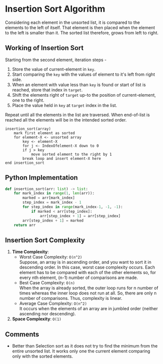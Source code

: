 # Insertion Sort Algorithm

Considering each element in the unsorted list, it is compared to the elements to the left of itself. That element is
then placed when the element to the left is smaller than it. The sorted list therefore, grows from left to right.

## Working of Insertion Sort

Starting from the second element, iteration steps -

1. Store the value of current-element in `key`.
2. Start comparing the `key` with the values of element to it's left from right side.
3. When an element with value less than `key` is found or start of list is reached, store that index in `target`.
4. Shift the elements right of `target` up-to the position of current-element, one to the right.
5. Place the value held in `key` at `target` index in the list.

Repeat until all the elements in the list are traversed. When end-of-list is reached all the elements will be in the
intended sorted order.

```
insertion_sort(array)
    mark first element as sorted
    for element-X <- unsorted array
        key <- element-X
        for j <- IndexOfelement-X down to 0
        if j > key
            move sorted element to the right by 1
        break loop and insert element-X here
end insertion_sort
```

## Python Implementation

```python
def insertion_sort(arr: list) -> list:
    for mark_index in range(1, len(arr)):
        marked = arr[mark_index]
        step_index = mark_index - 1
        for step_index in range(mark_index-1, -1, -1):
            if marked < arr[step_index]:
                arr[step_index + 1] = arr[step_index]
        arr[step_index + 1] = marked
    return arr
```

## Insertion Sort Complexity

1. **Time Complexity**:
    - Worst Case Complexity: `O(n^2)`\
    Suppose, an array is in ascending order, and you want to sort it in descending order. In this case, worst case complexity occurs. Each element has to be compared with each of the other elements so, for every nth element, (n-1) number of comparisons are made.
    - Best Case Complexity: `O(n)`\
    When the array is already sorted, the outer loop runs for n number of times whereas the inner loop does not run at all. So, there are only n number of comparisons. Thus, complexity is linear.
    - Average Case Complexity: `O(n^2)`\
    It occurs when the elements of an array are in jumbled order (neither ascending nor descending).
2. **Space Complexity**: `O(1)`

## Comments

- Better than Selection sort as it does not try to find the minimum from the entire unsorted list. It works only one the current element comparing only with the sorted elements.
